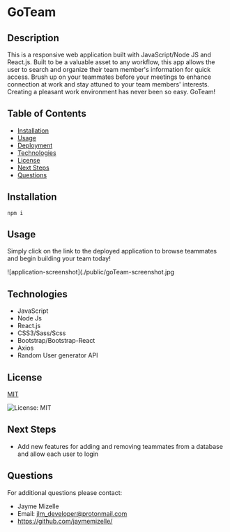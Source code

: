 

# GoTeam

## Description
This is a responsive web application built with JavaScript/Node JS and React.js. Built to be a valuable asset to any workflow, this app allows the user to search and organize their team member's information for quick access. Brush up on your teammates before your meetings to enhance connection at work and stay attuned to your team members' interests. Creating a pleasant work environment has never been so easy. GoTeam!

## Table of Contents
  - [Installation](#installation)
  - [Usage](#usage)
  - [Deployment](#deployment)
  - [Technologies](#technologies)
  - [License](#license)
  - [Next Steps](#next-steps)
  - [Questions](#questions)


## Installation
``` npm i ```

## Usage
Simply click on the link to the deployed application to browse teammates and begin building your team today!

![application-screenshot](./public/goTeam-screenshot.jpg

## Technologies
* JavaScript 
* Node Js 
* React.js 
* CSS3/Sass/Scss 
* Bootstrap/Bootstrap-React
* Axios
* Random User generator API

## License


  [MIT](https://opensource.org/licenses/MIT)
  

  ![License: MIT](https://img.shields.io/badge/License-MIT-9cf)


## Next Steps
* Add new features for adding and removing teammates from a database and allow each user to login

## Questions
For additional questions please contact:
* Jayme Mizelle
* Email: jlm_developer@protonmail.com
* https://github.com/jaymemizelle/
